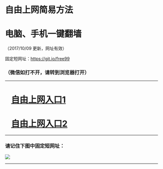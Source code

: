 ﻿# 自由上网简易方法

# 电脑、手机一键翻墙

（2017/10/09 更新，网址有效）

固定短网址：https://git.io/free99

### （微信如打不开，请转到浏览器打开）


***





# &nbsp;&nbsp; <a href="http://ft336712148.fwq-tz-1001.info/fwqtz01.html?t=1009001730 " target="_blank">自由上网入口1</a>
# &nbsp;&nbsp; <a href="http://ft1851919414.fwq-tz-1002.info/fwqtz02.html?t=100900132051 " target="_blank">自由上网入口2</a>
***

### 请记住下图中固定短网址：

<img src="https://s3-us-west-2.amazonaws.com/fwq-1001/yjfq-20170905okok.png" /> 


***

